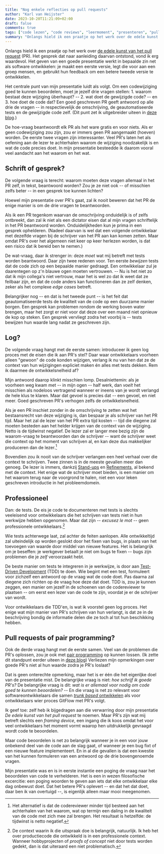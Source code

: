 ```yaml
---
title: "Nog enkele reflecties op pull requests"
author: "Karl van Heijster"
date: 2023-10-20T11:21:09+02:00
draft: false
comments: true
tags: ["code lezen", "code reviews", "leermoment", "presenteren", "pull requests", "professionaliteit", "pull requests"]
summary: "Onlangs hield ik een praatje op het werk over de edele kunst van het pull request. Het gesprek dat naar aanleiding daarvan ontstond, vond ik erg waardevol. Het geven van een goede presentatie werkt in bepaalde zin net als software ontwikkelen: je maakt een eerste versie, legt die voor aan een groep mensen, en gebruikt hun feedback om een betere tweede versie te ontwikkelen."
---
```


Onlangs hield ik een praatje op het werk over [de edele kunst van het pull request](/talks/de-edele-kunst-van-het-pull-request/) (PR). Het gesprek dat naar aanleiding daarvan ontstond, vond ik erg waardevol. Het geven van een goede presentatie werkt in bepaalde zin net als software ontwikkelen: je maakt een eerste versie, legt die voor aan een groep mensen, en gebruikt hun feedback om een betere tweede versie te ontwikkelen.


Het centrale punt van mijn presentatie luidt als volgt. Om een codewijziging goed te kunnen beoordelen, moet je jezelf drie vragen stellen: 1. waarom bestaat deze wijziging überhaupt? -- 2. wat doet de gewijzigde code? -- en 3. hoe doet de code dat? Een goed geschreven PR geeft antwoord op alle drie de vragen -- in respectievelijk de omschrijving, de geautomatiseerde tests en de gewijzigde code zelf. (Dit punt zet ik uitgebreider uiteen in [deze blog](/blog/23/09/drie-vragen-die-elk-pull-request-moet-beantwoorden/ "'Drie vragen die elk pull request moet beantwoorden'").)


De hoe-vraag beantwoordt elk PR als het ware gratis en voor niets. Als er geen codewijziging zou zijn, zou er immers geen PR aangemaakt (hoeven) worden. De eerste twee vragen zijn interessanter. Veel PR's laten het als oefening aan de lezer te achterhalen waarom de wijziging noodzakelijk is en wat de code precies doet. In mijn presentatie besteedde ik daarom vooral veel aandacht aan het waarom en het wat.


## Schrift of gesprek?


De volgende vraag is terecht: waarom moeten deze vragen allemaal in het PR zelf, in tekst, beantwoord worden? Zou je ze niet ook -- of misschien zelfs beter -- in een gesprek toe kunnen lichten?


Hoewel mijn presentatie over PR's gaat, zal ik nooit beweren dat het PR de enige manier is om de drie vragen te beantwoorden. 


Als ik een PR tegenkom waarvan de omschrijving onduidelijk is of zelfs ontbreekt, dan zal ik niet als een dictator eisen dat al mijn vragen schriftelijk in het PR beantwoord worden. Onduidelijkheden kun je prima in een gesprek ophelderen. (Nadeel daarvan is wel dat een volgende ontwikkelaar met dezelfde vragen bij de schrijver van het PR aan kan komen zetten. Maar omdat PR's over het algemeen niet keer op keer herlezen worden, is dat een risico dat ik bereid ben te nemen.)


De wat-vraag, daar ik strenger in: deze *moet* wat mij betreft met tests worden beantwoord. Daar zijn twee redenen voor. Ten eerste *bewijzen* tests dat de code zich op een bepaalde manier gedraagt. Een ontwikkelaar zul je daarentegen op z'n blauwe ogen moeten vertrouwen. -- Nu is het niet zo dat ik mijn collega's niet vertrouw, maar het is wel zo dat ik weet dat ze feilbaar zijn, en dat de code anders kan functioneren dan ze zelf denken, zeker als het complexe *edge cases* betreft.


Belangrijker nog -- en dat is het tweede punt -- is het feit dat geautomatiseerde tests de kwaliteit van de code op een duurzame manier borgen. Een gesprek kan problemen rondom de werking boven water brengen, maar het zorgt er niet voor dat deze over een maand niet opnieuw de kop op steken. Een gesprek vervliegt zodra het voorbij is -- tests bewijzen hun waarde lang nadat ze geschreven zijn.


## Log?


De volgende vraag hangt met de eerste samen: introduceer ik geen log proces met de eisen die ik aan PR's stel? Daar waar ontwikkelaars voorheen alleen "gewoon" de code konden wijzigen, verlang ik nu van hen dat ze de context van hun wijzigingen expliciet maken én alles met tests dekken. Rem ik daarmee de ontwikkelsnelheid af?


Mijn antwoord daarop klinkt misschien lomp. Desalniettemin: als je voorheen weg kwam met -- in mijn ogen -- half werk, dan *voelt* het misschien als nodeloos vertragend wanneer er ineens van je wordt verlangd de hele klus te klaren. Maar dat gevoel is precies dat -- een gevoel, en niet meer. Goed geschreven PR's verhogen zelfs de ontwikkelsnelheid.


Als je een PR inschiet zonder in de omschrijving te zetten wat het bestaansrecht van deze wijziging is, dan bespaar je als schrijver van het PR tijd. Maar het zal de lezer van het PR extra tijd kosten -- tijd die diegene zal moeten besteden aan het helder krijgen van de context van de wijziging. Netto is de tijdwinst negatief. De lezer zal er langer mee bezig zijn de waarom-vraag te beantwoorden dan de schrijver -- want de schrijver weet die context op het moment van schrijven al, en kan deze dus makkelijker produceren dan de lezer.[^1] 


Bovendien zou ik nooit van de schrijver verlangen een heel verhaal over die context te schrijven. Twee zinnen is in de meeste gevallen meer dan genoeg. De lezer is immers, dankzij [Stand-ups](/tags/daily-standup/ "Blogs met de tag 'daily standup'") en [Refinements](/tags/product-backlog-refinement/ "Blogs met de tag 'product backlog refinement'"), al bekend met de context. Het enige wat de schrijver moet bieden, is een manier om het waarom terug naar de voorgrond te halen, niet een voor leken geschreven introductie in het probleemdomein.


## Professioneel


Dan: de tests. De eis je code te documenteren met tests is slechts veeleisend voor ontwikkelaars die het schrijven van tests niet in hun werkwijze hebben opgenomen. Maar dat zijn -- *excusez le mot* -- geen professionele ontwikkelaars.[^2] 


Wie tests achterwege laat, zal achter de feiten aanlopen. Alle ontwikkeltijd zal uiteindelijk op worden geslokt door het fixen van bugs, in plaats van het toevoegen van waarde door middel van nieuwe features. Het is belangrijk om je beseffen: je werkgever betaalt je niet om bugs te fixen -- bugs zijn problemen die je *zelf* veroorzaakt hebt.


De beste manier om tests te integreren in je werkwijze, is door aan [Test-Driven Development](/tags/test-driven-development/ "Blogs met de tag 'test-driven development'") (TDD) te doen. Wie begint met een test, formuleert voor zichzelf een antwoord op de vraag wat de code doet. Pas daarna zal diegene zich richten op de vraag hoe deze dat doet. TDD is, zou je kunnen zeggen, een manier om jezelf in de schoenen van de codereviewer te plaatsen -- om eerst een lezer van de code te zijn, voordat je er de schrijver van wordt. 


Voor ontwikkelaars die TDD'en, is wat ik voorstel geen log proces. Het enige wat mijn manier van PR's schrijven van hun verlangt, is dat ze in de beschrijving bondig de informatie delen die ze toch al tot hun beschikking hebben.


## Pull requests of pair programming?


Ook de derde vraag hangt met de eerste samen. Veel van de problemen die PR's oplossen, zou je ook met [pair programming](/tags/pair-programming/ "Blogs met de tag 'pair programming'") op kunnen lossen. (Ik zette dit standpunt eerder uiteen in [deze blog](/blog/23/01/wel-code-reviews-geen-pull-requests/ "'Wel code reviews, geen pull requests'")) Verliezen mijn opmerkingen over goede PR's niet al hun waarde zodra je PR's loslaat?


Dat is geen onterechte opmerking, maar het is er één die het eigenljke doel van de presentatie mist. De belangrijke vraag is niet: *hoe schrijf ik goede PR's?* De belangrijke vraag is dit: *wat is er allemaal voor nodig om code goed te kunnen beoordelen?* -- En die vraag is net zo relevant voor softwareontwikkelaars die samen [*trunk based* ontwikkelen](/blog/23/09/doe-je-wel-echt-aan-continuous-integration/ "'Doe je wel écht aan continuous integration?'") als voor ontwikkelaars wier proces GitFlow met PR's volgt.


Ik geef toe: zelf heb ik bijgedragen aan die verwarring door mijn presentatie *De edele kunst van het pull request* te noemen. Maar PR's zijn wat mij betreft slechts een *framing device*, een ingang die ik koos omdat het voor veel ontwikkelaars het moment vormt waarop hen uitdrukkelijk gevraagd wordt code te beoordelen.


Maar code beoordelen is net zo belangrijk wanneer je in een voor jouw onbekend deel van de code aan de slag gaat, of wanneer je een bug fixt of een nieuwe feature implementeert. En in al die gevallen is dat een kwestie van het kunnen formuleren van een antwoord op de drie bovengenoemde vragen.


Mijn presentatie was en is in eerste instantie een poging de vraag naar het beoordelen van code te verhelderen. Het is een in wezen filosofische excercitie: een poging woorden te geven aan iets dat elke ontwikkelaar elke dag onbewust doet. Dat het betere PR's oplevert -- en dat het dat doet, daar ben ik van overtuigd --, is eigenlijk alleen maar mooi meegenomen.


[^1]: Het alternatief is dat de codereviewer minder tijd besteed aan het achterhalen van het waarom, wat op termijn een daling in de kwaliteit van de code met zich mee zal brengen. Het resultaat is hetzelfde: de tijdwinst is netto negatief.


[^2]: De context waarin ik die uitspraak doe is belangrijk, natuurlijk. Ik heb het over productiecode die ontwikkeld is in een professionele context. Wanneer hobbyprojecten of *proofs of concept* niet door tests worden gedekt, dan is dat uiteraard een niet problematisch.
